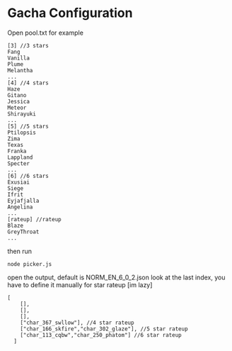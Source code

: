 # Gacha Configuration
Open pool.txt for example
```
[3] //3 stars
Fang
Vanilla
Plume
Melantha
...
[4] //4 stars
Haze
Gitano
Jessica
Meteor
Shirayuki
...
[5] //5 stars
Ptilopsis
Zima
Texas
Franka
Lappland
Specter
...
[6] //6 stars
Exusiai
Siege
Ifrit
Eyjafjalla
Angelina
...
[rateup] //rateup
Blaze
GreyThroat
...
```
then run
```
node picker.js
```
open the output, default is NORM_EN_6_0_2.json
look at the last index, you have to define it manually for star rateup [im lazy]
```
[
  	[],
  	[],
  	[],
  	["char_367_swllow"], //4 star rateup
  	["char_166_skfire","char_302_glaze"], //5 star rateup
  	["char_113_cqbw","char_250_phatom"] //6 star rateup
  ]
```
